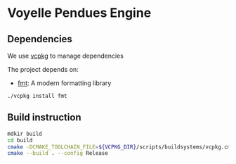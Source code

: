 # Voyelle Pendues Engine

## Dependencies

We use [vcpkg](https://github.com/Microsoft/vcpkg) to manage dependencies

The project depends on:
- [fmt](https://fmt.dev/latest/index.html): A modern formatting library

```
./vcpkg install fmt
```

## Build instruction

```bash
mdkir build
cd build
cmake -DCMAKE_TOOLCHAIN_FILE=${VCPKG_DIR}/scripts/buildsystems/vcpkg.cmake ..
cmake --build . --config Release
```

